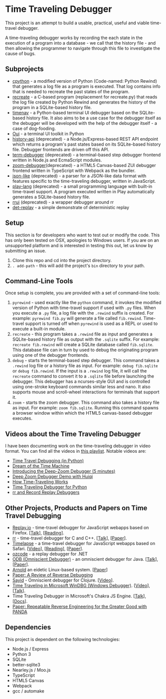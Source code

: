 # Time Traveling Debugger

This project is an attempt to build a usable, practical, useful and viable
time-travel debugger.

A time-traveling debugger works by recording the each state in the
execution of a program into a database - we call that the history file - 
and then allowing the programmer to navigate through this file to 
investigate the cause of bugs.

## Subprojects

* [cpython](https://github.com/airportyh/cpython) - a modified version of Python (Code-named: Python Rewind) that generates a log file as a program is executed. That log contains info that is needed to recreate the past
states of the program.
* [recreate](./recreate) - a C-based program (replacement for recreate.py) that reads the log file created by Python Rewind and generates the history of the program in a
SQLite-based history file.
* [timenav](./timenav) - a Python-based terminal UI debugger based on the SQLite-based history file. It also aims to be a use case for the debugger
itself as the debugger will be developed with the help of the debugger itself - a case of
dog-fooding.
* [Oui](./timenav/oui) - a terminal UI toolkit in Python
* [history-api](./history-api) (deprecated) - a Node.js/Express-based REST API endpoint which returns a program's past states based on its SQLite-based history file. Debugger frontends are driven
off this API.
* [term-debugger](./term-debugger) (deprecated) - a terminal-based step debugger frontend written in Node.js
and EcmaScript modules.
* [zoom-debugger](./zoom-debugger)(deprecated)  - a HTML5 Canvas-based ZUI debugger frontend written in TypeScript with Webpack as the bundler.
* [json-like](./json-like) (deprecated) - a parser for a JSON-like data format with features specific to
the time-traveling debugger, written in JavaScript.
* [play-lang](./play-lang) (deprecated) - a small programming language with built-in time-travel support.
A program executed written in Play automatically generates a SQLite-based history file.
* [rrui](./rrui) (deprecated) - a wrapper debugger around rr
* [det-replay](./det-replay) - a simple demonstrate of deterministic replay

## Setup

This section is for developers who want to test out or modify the code.
This has only been tested on OSX, apologies to Windows users. If you are on an unsupported
platform and is interested in testing this out, let us know by submitting an issue.

1. Clone this repo and cd into the project directory.
2. `. add-path` - this will add the project's `bin` directory to your path.

## Command-Line Tools

Once setup is complete, you are provided with a set of command-line tools:

1. `pyrewind` - used exactly like the `python` command, it invokes the modified version
of Python with time-travel support if used with `.py` files. When you execute a `.py` file,
a log file with the `.rewind` suffix is created. For example: `pyrewind fib.py` will generate
a file called `fib.rewind`. Time-travel support is turned off when `pyrewind` is used as a 
REPL or used to execute a built-in module.
2. `recreate` - this program takes a `.rewind` file as input and generates a SQLite-based
history file as output with the `.sqlite` suffix. For example: `recreate fib.rewind` will
create a SQLite database called `fib.sqlite`. This database file can in turn by used to
debug the originating program using one of the debugger frontends.
3. `debug` - starts the terminal-based step debugger. This command takes a `.rewind` log file or a history file as input. For example: `debug fib.sqlite` or `debug fib.rewind`. 
If the input is a `.rewind` log file, it will call the `recreate` command to convert it to
a `.sqlite` file before launching the debugger. This debugger has a ncurses-style GUI 
and is controlled using one-stroke keyboard commands similar less and nano. 
It also supports mouse and scroll-wheel interactions for terminals that support it.
4. `zoom` - starts the zoom debugger. This command also takes a history file as input. For
example: `zoom fib.sqlite`. Running this command spawns a browser window within which
the HTML5 canvas-based debugger executes.

## Videos about the Time Traveling Debugger

I have been documenting work on the time-traveling debugger in video format. You can find all the videos
in [this playlist](https://tobyho.com/video-series/Time-Traveling-Debugger.html). Notable videos are:

* [Time Travel Debugging (in Python)](https://www.youtube.com/watch?v=HlndMuAguEk)
* [Dream of the Time Machine](https://www.youtube.com/watch?v=xwhm7g9GjuY)
* [Introducing the Deep-Zoom Debugger (5 minutes)](https://www.youtube.com/watch?v=QE54x1ahHa4)
* [Deep Zoom Debugger Demo with Huiqi](https://www.youtube.com/watch?v=lVb9bt7wDy8)
* [How Time-Traveling Works](https://www.youtube.com/watch?v=u6HR_bQfzDE)
* [Time Traveling Debugger for Python](https://www.youtube.com/watch?v=h80C9zzyf7k)
* [rr and Record Replay Debuggers](https://www.youtube.com/watch?v=cCf7hiZvJrY)

## Other Projects, Products and Papers on Time Travel Debugging

* [Replay.io](https://replay.io/) - time-travel debugger for JavaScript webapps based on Firefox. [[Talk](https://www.youtube.com/watch?v=rDq1AN1kSn4)], [[Reading](https://trac.webkit.org/wiki/WebReplayMechanics)].
* [rr](https://rr-project.org/) - time-travel debugger for C and C++. [[Talk](https://www.youtube.com/watch?v=H4iNuufAe_8)], [[Paper](https://arxiv.org/pdf/1705.05937.pdf)].
* [Timelapse](https://github.com/burg/replay-staging) - a time-travel debugger for JavaScript webapps based on Safari. [[Video](https://www.youtube.com/watch?v=ugHAzyQ6H00)], [[Reading](https://trac.webkit.org/wiki/WebReplayMechanics)], [[Paper](https://homes.cs.washington.edu/~mernst/pubs/record-replay-uist2013.pdf)].
* [ozcode](https://oz-code.com/) - a replay debugger for .NET
* [ODB (Omniscient Debugger)](https://github.com/OmniscientDebugger/LewisOmniscientDebugger) - an omniscient debugger for Java. [[Talk](https://youtu.be/xpI8hIgOyko)], [[Paper](https://arxiv.org/abs/cs/0310016)].
* [Arnold](https://github.com/endplay/omniplay) an eidetic Linux-based system. [[Paper](https://www.cc.gatech.edu/~ddevecsery6/papers/devecsery14.pdf)]
* [Paper: A Review of Reverse Debugging](http://citeseerx.ist.psu.edu/viewdoc/summary?doi=10.1.1.338.3420)
* [Sayid](https://github.com/clojure-emacs/sayid) - Omniscient debugger for Clojure. [[Video](https://youtu.be/ipDhvd1NsmE)].
* [Time Traveling in Microsoft WinDBG (Windows Debugger)](https://docs.microsoft.com/en-us/windows-hardware/drivers/debugger/time-travel-debugging-overview). [[Video](https://channel9.msdn.com/Shows/Defrag-Tools/Defrag-Tools-185-Time-Travel-Debugging-Introduction)], [[Talk](https://www.youtube.com/watch?v=l1YJTg_A914)].
* Time Traveling Debugger in Microsoft's Chakra JS Engine. [[Talk](https://channel9.msdn.com/blogs/Marron/Time-Travel-Debugging-for-JavaScriptHTML)], [[Docs](https://github.com/nodejs/node-chakracore/blob/master/TTD-README.md)].
* [Paper: Repeatable Reverse Engineering for the Greater Good with PANDA](https://www.ll.mit.edu/sites/default/files/publication/doc/2018-04/2014_10_01_Dolan-Gavitt_B_TechReport_FP.pdf)

## Dependencies

This project is dependent on the following technologies:

* Node.js / Express
* Python 3
* SQLite
* better-sqlite3
* Nearley.js / Moo.js
* TypeScript
* HTML5 Canvas
* Webpack
* gcc / automake